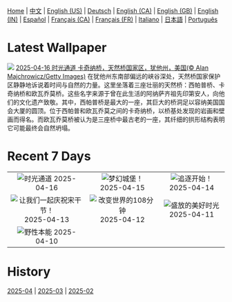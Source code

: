 [Home](../README.md) | [中文](zh-CN.md) | [English (US)](en-US.md) | [Deutsch](de-DE.md) | [English (CA)](en-CA.md) | [English (GB)](en-GB.md) | [English (IN)](en-IN.md) | [Español](es-ES.md) | [Français (CA)](fr-CA.md) | [Français (FR)](fr-FR.md) | [Italiano](it-IT.md) | [日本語](ja-JP.md) | [Português](pt-BR.md)

# Latest Wallpaper
![](https://www.bing.com/th?id=OHR.KachinaBridge_ZH-CN3333793502_UHD.jpg)
[2025-04-16 时光通道 卡奇纳桥，天然桥国家区，犹他州，美国(© Alan Majchrowicz/Getty Images)](https://www.bing.com/th?id=OHR.KachinaBridge_ZH-CN3333793502_UHD.jpg)
在犹他州东南部偏远的峡谷深处，天然桥国家保护区静静地诉说着时间与自然的力量。这里坐落着三座壮丽的天然桥：西帕普桥、卡奇纳桥和欧瓦乔莫桥。这些名字来源于曾在此生活的阿纳萨齐祖先印第安人，向他们的文化遗产致敬。其中，西帕普桥是最大的一座，其巨大的桥洞足以容纳美国国会大厦的圆顶。位于西帕普和欧瓦乔莫之间的卡奇纳桥，以桥基处发现的岩画和壁画而得名。而欧瓦乔莫桥被认为是三座桥中最古老的一座，其纤细的拱形结构表明它可能最终会自然坍塌。

# Recent 7 Days
|  |  |  |
|:---:|:---:|:---:|
| ![](https://www.bing.com/th?id=OHR.KachinaBridge_ZH-CN3333793502_400x240.jpg "时光通道") 2025-04-16 | ![](https://www.bing.com/th?id=OHR.CerezoEnFlor_ZH-CN2951543796_400x240.jpg "梦幻城堡！") 2025-04-15 | ![](https://www.bing.com/th?id=OHR.SpottedDolphins_ZH-CN1257100316_400x240.jpg "追逐开始！") 2025-04-14 |
| ![](https://www.bing.com/th?id=OHR.ThailandPagodas_ZH-CN1143878296_400x240.jpg "让我们一起庆祝宋干节！") 2025-04-13 | ![](https://www.bing.com/th?id=OHR.SpaceFlight_ZH-CN0927394503_400x240.jpg "改变世界的108分钟") 2025-04-12 | ![](https://www.bing.com/th?id=OHR.TulipsWindmill_ZH-CN0665142956_400x240.jpg "盛放的美好时光") 2025-04-11 |
| ![](https://www.bing.com/th?id=OHR.LittleFoxes_ZH-CN8622806156_400x240.jpg "野性本能") 2025-04-10 |  |  |

# History
[2025-04](../archives/wallpaper/zh-CN/w_2025_04.md) | [2025-03](../archives/wallpaper/zh-CN/w_2025_03.md) | [2025-02](../archives/wallpaper/zh-CN/w_2025_02.md)
